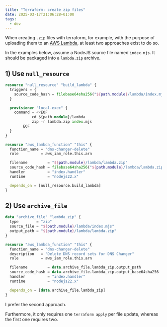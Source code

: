 ```yaml
---
title: "Terraform: create zip files"
date: 2025-03-17T21:06:28+01:00
tags:
  - dev
---
```


When creating `.zip` files with terraform, for example, with the purpose of
uploading them to an [AWS Lambda](https://aws.amazon.com/lambda/), at least two
approaches exist to do so.

In the examples below, assume a NodeJS source file named `index.mjs`. It should
be packaged into a `lambda.zip` archive.

## 1) Use `null_resource`

```terraform
resource "null_resource" "build_lambda" {
  triggers = {
    source_code_hash = filebase64sha256("${path.module}/lambda/index.mjs")
  }

  provisioner "local-exec" {
    command = <<EOF
            cd ${path.module}/lambda
            zip -r lambda.zip index.mjs
        EOF
  }
}

resource "aws_lambda_function" "this" {
  function_name = "dns-changer-delete"
  role          = aws_iam_role.this.arn

  filename         = "${path.module}/lambda/lambda.zip"
  source_code_hash = filebase64sha256("${path.module}/lambda/lambda.zip")
  handler          = "index.handler"
  runtime          = "nodejs22.x"

  depends_on = [null_resource.build_lambda]
}
```

## 2) Use `archive_file`

```terraform
data "archive_file" "lambda_zip" {
  type        = "zip"
  source_file = "${path.module}/lambda/index.mjs"
  output_path = "${path.module}/lambda/lambda.zip"
}

resource "aws_lambda_function" "this" {
  function_name = "dns-changer-delete"
  description   = "Delete DNS record sets for DNS Changer"
  role          = aws_iam_role.this.arn

  filename         = data.archive_file.lambda_zip.output_path
  source_code_hash = data.archive_file.lambda_zip.output_base64sha256
  handler          = "index.handler"
  runtime          = "nodejs22.x"

  depends_on = [data.archive_file.lambda_zip]
}
```

I prefer the second approach.

Furthermore, it only requires one `terraform apply` per file update, whereas
the first one requires two.
